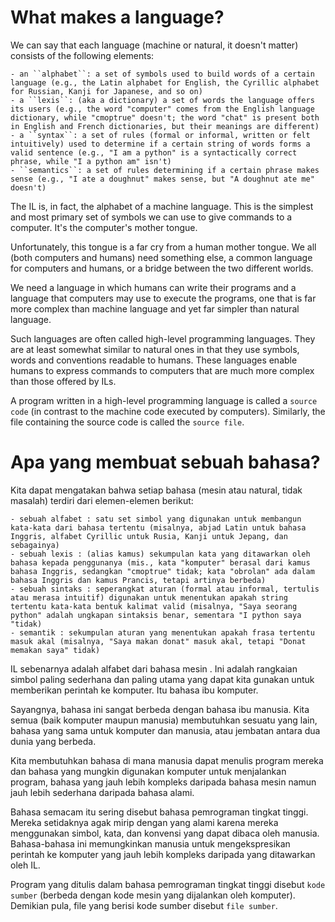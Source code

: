 # What makes a language?
We can say that each language (machine or natural, it doesn't matter) consists of the following elements:

	- an ``alphabet``: a set of symbols used to build words of a certain language (e.g., the Latin alphabet for English, the Cyrillic alphabet for Russian, Kanji for Japanese, and so on)
	- a ``lexis``: (aka a dictionary) a set of words the language offers its users (e.g., the word "computer" comes from the English language dictionary, while "cmoptrue" doesn't; the word "chat" is present both in English and French dictionaries, but their meanings are different)
	- a ``syntax``: a set of rules (formal or informal, written or felt intuitively) used to determine if a certain string of words forms a valid sentence (e.g., "I am a python" is a syntactically correct phrase, while "I a python am" isn't)
	- ``semantics``: a set of rules determining if a certain phrase makes sense (e.g., "I ate a doughnut" makes sense, but "A doughnut ate me" doesn't)

The IL is, in fact, the alphabet of a machine language. This is the simplest and most primary set of symbols we can use to give commands to a computer. It's the computer's mother tongue.


Unfortunately, this tongue is a far cry from a human mother tongue. We all (both computers and humans) need something else, a common language for computers and humans, or a bridge between the two different worlds.

We need a language in which humans can write their programs and a language that computers may use to execute the programs, one that is far more complex than machine language and yet far simpler than natural language.

Such languages are often called high-level programming languages. They are at least somewhat similar to natural ones in that they use symbols, words and conventions readable to humans. These languages enable humans to express commands to computers that are much more complex than those offered by ILs.

A program written in a high-level programming language is called a ``source code`` (in contrast to the machine code executed by computers). Similarly, the file containing the source code is called the ```source file```.

# Apa yang membuat sebuah bahasa?
Kita dapat mengatakan bahwa setiap bahasa (mesin atau natural, tidak masalah) terdiri dari elemen-elemen berikut:

	- sebuah alfabet : satu set simbol yang digunakan untuk membangun kata-kata dari bahasa tertentu (misalnya, abjad Latin untuk bahasa Inggris, alfabet Cyrillic untuk Rusia, Kanji untuk Jepang, dan sebagainya)
	- sebuah lexis : (alias kamus) sekumpulan kata yang ditawarkan oleh bahasa kepada penggunanya (mis., kata "komputer" berasal dari kamus bahasa Inggris, sedangkan "cmoptrue" tidak; kata "obrolan" ada dalam bahasa Inggris dan kamus Prancis, tetapi artinya berbeda)
	- sebuah sintaks : seperangkat aturan (formal atau informal, tertulis atau merasa intuitif) digunakan untuk menentukan apakah string tertentu kata-kata bentuk kalimat valid (misalnya, "Saya seorang python" adalah ungkapan sintaksis benar, sementara "I python saya "tidak)
	- semantik : sekumpulan aturan yang menentukan apakah frasa tertentu masuk akal (misalnya, "Saya makan donat" masuk akal, tetapi "Donat memakan saya" tidak)

IL sebenarnya adalah alfabet dari bahasa mesin . Ini adalah rangkaian simbol paling sederhana dan paling utama yang dapat kita gunakan untuk memberikan perintah ke komputer. Itu bahasa ibu komputer.

Sayangnya, bahasa ini sangat berbeda dengan bahasa ibu manusia. Kita semua (baik komputer maupun manusia) membutuhkan sesuatu yang lain, bahasa yang sama untuk komputer dan manusia, atau jembatan antara dua dunia yang berbeda.

Kita membutuhkan bahasa di mana manusia dapat menulis program mereka dan bahasa yang mungkin digunakan komputer untuk menjalankan program, bahasa yang jauh lebih kompleks daripada bahasa mesin namun jauh lebih sederhana daripada bahasa alami.

Bahasa semacam itu sering disebut bahasa pemrograman tingkat tinggi. Mereka setidaknya agak mirip dengan yang alami karena mereka menggunakan simbol, kata, dan konvensi yang dapat dibaca oleh manusia. Bahasa-bahasa ini memungkinkan manusia untuk mengekspresikan perintah ke komputer yang jauh lebih kompleks daripada yang ditawarkan oleh IL.

Program yang ditulis dalam bahasa pemrograman tingkat tinggi disebut ``kode sumber`` (berbeda dengan kode mesin yang dijalankan oleh komputer). Demikian pula, file yang berisi kode sumber disebut ``file sumber``.